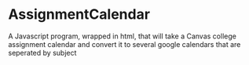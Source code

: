 # AssignmentCalendar
A Javascript program, wrapped in html, that will take a Canvas college assignment calendar and convert it to several google calendars that are seperated by subject
